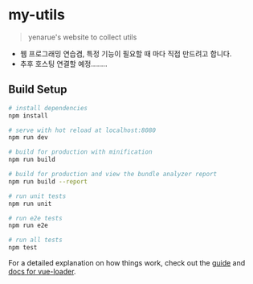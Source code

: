 # my-utils

> yenarue's website to collect utils
* 웹 프로그래밍 연습겸, 특정 기능이 필요할 때 마다 직접 만드려고 합니다.
* 추후 호스팅 연결할 예정........

## Build Setup

``` bash
# install dependencies
npm install

# serve with hot reload at localhost:8080
npm run dev

# build for production with minification
npm run build

# build for production and view the bundle analyzer report
npm run build --report

# run unit tests
npm run unit

# run e2e tests
npm run e2e

# run all tests
npm test
```

For a detailed explanation on how things work, check out the [guide](http://vuejs-templates.github.io/webpack/) and [docs for vue-loader](http://vuejs.github.io/vue-loader).
